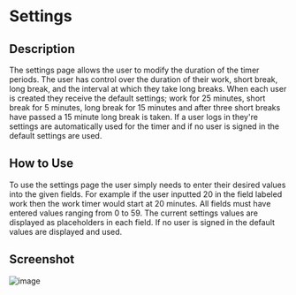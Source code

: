 # Settings

## Description

The settings page allows the user to modify the duration of the timer periods. The user has control over the duration of their work,
short break, long break, and the interval at which they take long breaks. When each user is created they receive the default
settings; work for 25 minutes, short break for 5 minutes, long break for 15 minutes and after three short breaks have passed a 15 minute long break is taken.
If a user logs in they're settings are automatically used for the timer and if no user is signed in the default settings are used. 

## How to Use

To use the settings page the user simply needs to enter their desired values into the given fields. For example if the user inputted 20 in the field labeled work then the work timer would start at 20 minutes. All fields must have entered values ranging from 0 to 59. The current settings values are displayed as placeholders in each field. If no user is signed in the default values are displayed and used.

## Screenshot

![image](https://user-images.githubusercontent.com/112131964/207767270-0aba99a6-b8ba-4ab6-ac76-e46e097e146e.png)
